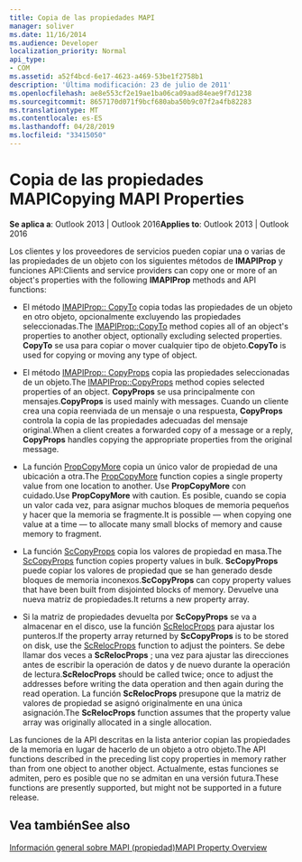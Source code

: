 ```yaml
---
title: Copia de las propiedades MAPI
manager: soliver
ms.date: 11/16/2014
ms.audience: Developer
localization_priority: Normal
api_type:
- COM
ms.assetid: a52f4bcd-6e17-4623-a469-53be1f2758b1
description: 'Última modificación: 23 de julio de 2011'
ms.openlocfilehash: ae8e553cf2e19ae1ba06ca09aad84eae9f7d1238
ms.sourcegitcommit: 8657170d071f9bcf680aba50b9c07f2a4fb82283
ms.translationtype: MT
ms.contentlocale: es-ES
ms.lasthandoff: 04/28/2019
ms.locfileid: "33415050"
---
```

# <a name="copying-mapi-properties"></a><span data-ttu-id="a74f5-103">Copia de las propiedades MAPI</span><span class="sxs-lookup"><span data-stu-id="a74f5-103">Copying MAPI Properties</span></span>

  
  
<span data-ttu-id="a74f5-104">**Se aplica a**: Outlook 2013 | Outlook 2016</span><span class="sxs-lookup"><span data-stu-id="a74f5-104">**Applies to**: Outlook 2013 | Outlook 2016</span></span> 
  
<span data-ttu-id="a74f5-105">Los clientes y los proveedores de servicios pueden copiar una o varias de las propiedades de un objeto con los siguientes métodos de **IMAPIProp** y funciones API:</span><span class="sxs-lookup"><span data-stu-id="a74f5-105">Clients and service providers can copy one or more of an object's properties with the following **IMAPIProp** methods and API functions:</span></span> 
  
- <span data-ttu-id="a74f5-106">El método [IMAPIProp:: CopyTo](imapiprop-copyto.md) copia todas las propiedades de un objeto en otro objeto, opcionalmente excluyendo las propiedades seleccionadas.</span><span class="sxs-lookup"><span data-stu-id="a74f5-106">The [IMAPIProp::CopyTo](imapiprop-copyto.md) method copies all of an object's properties to another object, optionally excluding selected properties.</span></span> <span data-ttu-id="a74f5-107">**CopyTo** se usa para copiar o mover cualquier tipo de objeto.</span><span class="sxs-lookup"><span data-stu-id="a74f5-107">**CopyTo** is used for copying or moving any type of object.</span></span> 
    
- <span data-ttu-id="a74f5-108">El método [IMAPIProp:: CopyProps](imapiprop-copyprops.md) copia las propiedades seleccionadas de un objeto.</span><span class="sxs-lookup"><span data-stu-id="a74f5-108">The [IMAPIProp::CopyProps](imapiprop-copyprops.md) method copies selected properties of an object.</span></span> <span data-ttu-id="a74f5-109">**CopyProps** se usa principalmente con mensajes.</span><span class="sxs-lookup"><span data-stu-id="a74f5-109">**CopyProps** is used mainly with messages.</span></span> <span data-ttu-id="a74f5-110">Cuando un cliente crea una copia reenviada de un mensaje o una respuesta, **CopyProps** controla la copia de las propiedades adecuadas del mensaje original.</span><span class="sxs-lookup"><span data-stu-id="a74f5-110">When a client creates a forwarded copy of a message or a reply, **CopyProps** handles copying the appropriate properties from the original message.</span></span> 
    
- <span data-ttu-id="a74f5-111">La función [PropCopyMore](propcopymore.md) copia un único valor de propiedad de una ubicación a otra.</span><span class="sxs-lookup"><span data-stu-id="a74f5-111">The [PropCopyMore](propcopymore.md) function copies a single property value from one location to another.</span></span> <span data-ttu-id="a74f5-112">Use **PropCopyMore** con cuidado.</span><span class="sxs-lookup"><span data-stu-id="a74f5-112">Use **PropCopyMore** with caution.</span></span> <span data-ttu-id="a74f5-113">Es posible, cuando se copia un valor cada vez, para asignar muchos bloques de memoria pequeños y hacer que la memoria se fragmente.</span><span class="sxs-lookup"><span data-stu-id="a74f5-113">It is possible — when copying one value at a time — to allocate many small blocks of memory and cause memory to fragment.</span></span> 
    
- <span data-ttu-id="a74f5-114">La función [ScCopyProps](sccopyprops.md) copia los valores de propiedad en masa.</span><span class="sxs-lookup"><span data-stu-id="a74f5-114">The [ScCopyProps](sccopyprops.md) function copies property values in bulk.</span></span> <span data-ttu-id="a74f5-115">**ScCopyProps** puede copiar los valores de propiedad que se han generado desde bloques de memoria inconexos.</span><span class="sxs-lookup"><span data-stu-id="a74f5-115">**ScCopyProps** can copy property values that have been built from disjointed blocks of memory.</span></span> <span data-ttu-id="a74f5-116">Devuelve una nueva matriz de propiedades.</span><span class="sxs-lookup"><span data-stu-id="a74f5-116">It returns a new property array.</span></span> 
    
- <span data-ttu-id="a74f5-117">Si la matriz de propiedades devuelta por **ScCopyProps** se va a almacenar en el disco, use la función [ScRelocProps](screlocprops.md) para ajustar los punteros.</span><span class="sxs-lookup"><span data-stu-id="a74f5-117">If the property array returned by **ScCopyProps** is to be stored on disk, use the [ScRelocProps](screlocprops.md) function to adjust the pointers.</span></span> <span data-ttu-id="a74f5-118">Se debe llamar dos veces a **ScRelocProps** ; una vez para ajustar las direcciones antes de escribir la operación de datos y de nuevo durante la operación de lectura.</span><span class="sxs-lookup"><span data-stu-id="a74f5-118">**ScRelocProps** should be called twice; once to adjust the addresses before writing the data operation and then again during the read operation.</span></span> <span data-ttu-id="a74f5-119">La función **ScRelocProps** presupone que la matriz de valores de propiedad se asignó originalmente en una única asignación.</span><span class="sxs-lookup"><span data-stu-id="a74f5-119">The **ScRelocProps** function assumes that the property value array was originally allocated in a single allocation.</span></span> 
    
<span data-ttu-id="a74f5-120">Las funciones de la API descritas en la lista anterior copian las propiedades de la memoria en lugar de hacerlo de un objeto a otro objeto.</span><span class="sxs-lookup"><span data-stu-id="a74f5-120">The API functions described in the preceding list copy properties in memory rather than from one object to another object.</span></span> <span data-ttu-id="a74f5-121">Actualmente, estas funciones se admiten, pero es posible que no se admitan en una versión futura.</span><span class="sxs-lookup"><span data-stu-id="a74f5-121">These functions are presently supported, but might not be supported in a future release.</span></span>
  
## <a name="see-also"></a><span data-ttu-id="a74f5-122">Vea también</span><span class="sxs-lookup"><span data-stu-id="a74f5-122">See also</span></span>



[<span data-ttu-id="a74f5-123">Información general sobre MAPI (propiedad)</span><span class="sxs-lookup"><span data-stu-id="a74f5-123">MAPI Property Overview</span></span>](mapi-property-overview.md)

